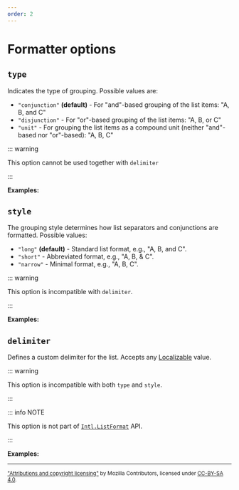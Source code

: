 ```yaml
---
order: 2
---
```


# Formatter options

<script setup>
import { listFormatter, loc } from '@localizer/all';

const inputs = () => [
  ['One', [ loc`One` ]],
  ['One, two', [ loc`One`, loc`two` ]],
  ['One, two, three', [ loc`One`, loc`two`, loc`three` ]],
];
</script>

## `type`

Indicates the type of grouping. Possible values are:

- `"conjunction"` **(default)** - For "and"-based grouping of the list items: "A, B, and C"
- `"disjunction"` - For "or"-based grouping of the list items: "A, B, or C"
- `"unit"` - For grouping the list items as a compound unit (neither "and"-based nor "or"-based): "A, B, C"

::: warning

This option cannot be used together with `delimiter`

:::

**Examples:**

<OptionsDemo option="type" :values="['conjunction', 'disjunction', 'unit']" :factory=listFormatter :inputs=inputs />

## `style`

The grouping style determines how list separators and conjunctions are formatted. Possible values:

- `"long"` **(default)** - Standard list format, e.g., "A, B, and C".
- `"short"` - Abbreviated format, e.g., "A, B, & C".
- `"narrow"` - Minimal format, e.g., "A, B, C".

::: warning

This option is incompatible with `delimiter`.

:::

**Examples:**

<OptionsDemo option="style" :values="['long', 'short', 'narrow']" :factory=listFormatter :inputs=inputs />

## `delimiter`

Defines a custom delimiter for the list. Accepts any [Localizable](../../introduction/localizable.md) value.

::: warning

This option is incompatible with both `type` and `style`.

:::

::: info NOTE

This option is not part of [`Intl.ListFormat`](https://developer.mozilla.org/en-US/docs/Web/JavaScript/Reference/Global_Objects/Intl/ListFormat/ListFormat) API.

:::

**Examples:**

<OptionsDemo option="delimiter" :values="[loc`::`, loc` `]" :factory=listFormatter :inputs=inputs />

---

<small>

["Attributions and copyright licensing"](https://developer.mozilla.org/en-US/docs/MDN/Writing_guidelines/Attrib_copyright_license) by Mozilla Contributors, licensed under [CC-BY-SA 4.0](https://creativecommons.org/licenses/by-sa/4.0/).

</small>
